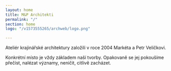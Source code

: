```yaml
---
layout: home
title: M&P Architekti
permalink: "/"
section: home
logo: "/v1573555265/archweb/logo.png"

---
```

Ateliér krajinářské architektury založili
v roce 2004 Markéta a Petr Veličkovi.

Konkrétní místo je vždy základem naší tvorby. Opakovaně se jej pokoušíme přečíst, nalézat významy, neničit, citlivě zacházet.